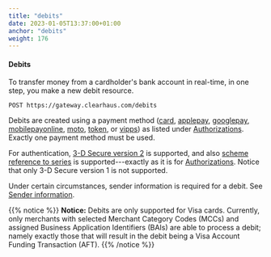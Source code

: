 ```yaml
---
title: "debits"
date: 2023-01-05T13:37:00+01:00
anchor: "debits"
weight: 176
---
```

#### Debits
To transfer money from a cardholder's bank account in real-time, in one step, you make a new debit resource.
```shell
POST https://gateway.clearhaus.com/debits
```
Debits are created using a payment method ([card](#method-card), [applepay](#method-applepay), [googlepay](#method-googlepay), [mobilepayonline](#method-mobilepayonline), [moto](#method-moto), [token](#method-token), or [vipps](#method-vipps)) as listed under [Authorizations](#authorizations). Exactly one payment method must be used.

For authentication, [3-D Secure version 2](#authentication-3dsecurev2) is supported, and also [scheme reference to series](#scheme-reference-to-series) is supported---exactly as it is for [Authorizations](#authorizations). Notice that only 3-D Secure version 1 is not supported.

Under certain circumstances, sender information is required for a debit. See [Sender information](#sender_information).

{{% notice %}}
**Notice:** Debits are only supported for Visa cards. Currently, only merchants with selected Merchant Category Codes (MCCs) and assigned Business Application Identifiers (BAIs) are able to process a debit; namely exactly those that will result in the debit being a Visa Account Funding Transaction (AFT).
{{% /notice %}}

